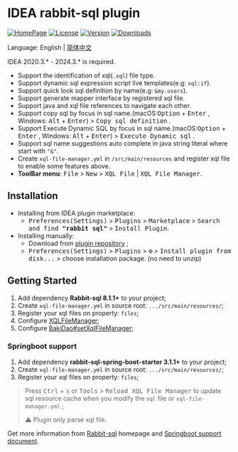 # IDEA rabbit-sql plugin

[![HomePage][badge:homepage]][homepage]
[![License][badge:license]][license]
[![Version][badge:version]][versions]
[![Downloads][badge:downloads]][homepage]

Language: English | [简体中文](README.chs.md)

IDEA 2020.3.* - 2024.3.* is required.

- Support the identification of xql(`.xql`) file type.
- Support dynamic sql expression script live templates(e.g: `xql:if`).
- Support quick look sql definition by name(e.g: `&my.users`).
- Support generate mapper interface by registered xql file.
- Support java and xql file references to navigate each other.
- Support copy sql by focus in sql name.(macOS:<kbd>Option</kbd> + <kbd>Enter</kbd> , Windows: <kbd>Alt</kbd> + <kbd>Enter</kbd>) > <kbd>Copy sql definition</kbd> .
- Support Execute Dynamic SQL by focus in sql name.(macOS:<kbd>Option</kbd> + <kbd>Enter</kbd> , Windows: <kbd>Alt</kbd> + <kbd>Enter</kbd>) > <kbd>Execute Dynamic sql</kbd> .
- Support sql name suggestions auto complete in java string literal where start with `"&"`.
- Create `xql-file-manager.yml` in `/src/main/resources` and register xql file to enable some features above.
- **ToolBar menu**: <kbd>File</kbd> > <kbd>New</kbd> > <kbd>XQL File</kbd> | <kbd>XQL File Manager</kbd>.

## Installation

- Installing from IDEA plugin marketplace:
  - <kbd>Preferences(Settings)</kbd> > <kbd>Plugins</kbd> > <kbd>Marketplace</kbd> > <kbd>Search and find <b>"rabbit sql"</b></kbd> > <kbd>Install Plugin</kbd>.
- Installing manually: 
  - Download from [plugin repository][versions] ;
  - <kbd>Preferences(Settings)</kbd> > <kbd>Plugins</kbd> > <kbd>⚙️</kbd> > <kbd>Install plugin from disk...</kbd> > choose installation package. (no need to unzip)

## Getting Started

1. Add dependency **Rabbit-sql 8.1.1+** to your project;
2. Create `xql-file-manager.yml` in source root: `.../src/main/resources/`;
3. Register your xql files on property: `files`;
4. Configure [XQLFileManager](https://github.com/chengyuxing/rabbit-sql#XQLFileManager);
5. Configure [BakiDao#setXqlFileManager](https://github.com/chengyuxing/rabbit-sql#bakidao);

### Springboot support

1. Add dependency **rabbit-sql-spring-boot-starter 3.1.1+** to your project;
2. Create `xql-file-manager.yml` in source root: `.../src/main/resources/`;
3. Register your xql files on property: `files`;

> Press <kbd>Ctrl</kbd> + <kbd>s</kbd> or <kbd>Tools</kbd> > <kbd>Reload XQL File Manager</kbd> to update sql resource cache when you modify the `xql` file or `xql-file-manager.yml` ;
>
> :warning: Plugin only parse xql file.

Get more information from [Rabbit-sql](https://github.com/chengyuxing/rabbit-sql) homepage
and [Springboot support document](https://github.com/chengyuxing/rabbit-sql-spring-boot-starter).


[badge:homepage]:https://img.shields.io/badge/plugin%20homepage-rabbit--sql-success
[badge:version]:https://img.shields.io/jetbrains/plugin/v/21403
[badge:downloads]:https://img.shields.io/jetbrains/plugin/d/21403
[badge:license]:https://img.shields.io/github/license/chengyuxing/rabbit-sql-plugin

[homepage]:https://plugins.jetbrains.com/plugin/21403-rabbit-sql
[versions]:https://plugins.jetbrains.com/plugin/21403-rabbit-sql/versions
[license]:https://github.com/chengyuxing/rabbit-sql-plugin/blob/main/LICENSE